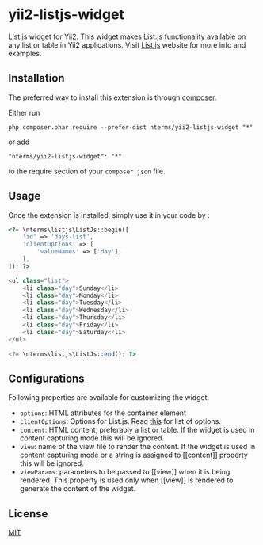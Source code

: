 yii2-listjs-widget
========================

List.js widget for Yii2. This widget makes List.js functionality available on any list or table in Yii2 applications.
Visit [List.js](http://www.listjs.com/) website for more info and examples.


Installation
------------

The preferred way to install this extension is through [composer](http://getcomposer.org/download/).

Either run

```
php composer.phar require --prefer-dist nterms/yii2-listjs-widget "*"
```

or add

```
"nterms/yii2-listjs-widget": "*"
```

to the require section of your `composer.json` file.


Usage
-----

Once the extension is installed, simply use it in your code by :

```php
<?= \nterms\listjs\ListJs::begin([
	'id' => 'days-list',
	'clientOptions' => [
		'valueNames' => ['day'],
	],
]); ?>

<ul class="list">
	<li class="day">Sunday</li>
	<li class="day">Monday</li>
	<li class="day">Tuesday</li>
	<li class="day">Wednesday</li>
	<li class="day">Thursday</li>
	<li class="day">Friday</li>
	<li class="day">Saturday</li>
</ul>

<?= \nterms\listjs\ListJs::end(); ?>
```

Configurations
--------------

Following properties are available for customizing the widget.

- `options`: HTML attributes for the container element
- `clientOptions`: Options for List.js. Read [this](http://www.listjs.com/docs/options) for list of options.
- `content`: HTML content, preferably a list or table. If the widget is used in content capturing mode this will be ignored.
- `view`: name of the view file to render the content. If the widget is used in content capturing mode or a string is assigned to [[content]] property this will be ignored.
- `viewParams`: parameters to be passed to [[view]] when it is being rendered. This property is used only when [[view]] is rendered to generate the content of the widget.

License
-------

[MIT](LICENSE.md)